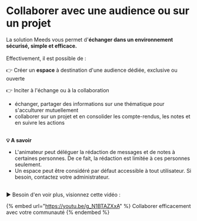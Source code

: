 # Collaborer avec une audience ou sur un projet

La solution Meeds vous permet d'**échanger dans un environnement sécurisé, simple et efficace.**\
\
Effectivement, il est possible de :

👉 Créer un **espace** à destination d'une audience dédiée, exclusive ou ouverte

👉 Inciter à l'échange ou à la collaboration

* échanger, partager des informations sur une thématique pour s'acculturer mutuellement
* collaborer sur un projet et en consolider les compte-rendus, les notes et en suivre les actions

\
**💡 A savoir**

* L'animateur peut déléguer la rédaction de messages et de notes à certaines personnes. De ce fait, la rédaction est limitée à ces personnes seulement.
* Un espace peut être considéré par défaut accessible à tout utilisateur. Si besoin, contactez votre administrateur.

\
▶ Besoin d'en voir plus, visionnez cette vidéo :&#x20;

{% embed url="https://youtu.be/g_N1BTAZXxA" %}
Collaborer efficacement avec votre communauté
{% endembed %}
